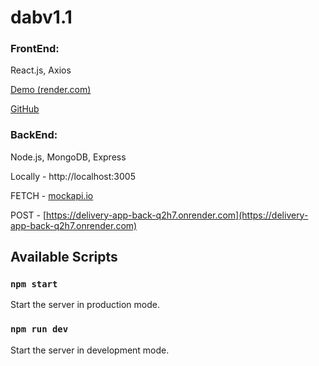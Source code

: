 # dabv1.1

### FrontEnd:

React.js, Axios

[Demo (render.com)](https://delivery-app-i4x3.onrender.com/)

[GitHub](https://github.com/andysmokk/dav1.2)

### BackEnd:

Node.js, MongoDB, Express

Locally - http://localhost:3005

FETCH - [mockapi.io](https://mockapi.io/)

POST - [https://delivery-app-back-q2h7.onrender.com](https://delivery-app-back-q2h7.onrender.com)

## Available Scripts

### `npm start`

Start the server in production mode.

### `npm run dev`

Start the server in development mode.
